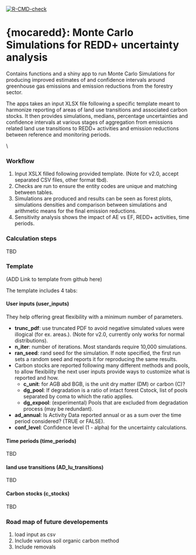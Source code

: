 <!-- badges: start -->
[![R-CMD-check](https://github.com/gaelso/mocaredd/actions/workflows/R-CMD-check.yaml/badge.svg)](https://github.com/gaelso/mocaredd/actions/workflows/R-CMD-check.yaml)
<!-- badges: end -->


# {mocaredd}:  Monte Carlo Simulations for REDD+ uncertainty analysis

Contains functions and a shiny app to run Monte Carlo Simulations for producing improved estimates of and confidence intervals around greenhouse gas emissions and emission reductions from the forestry sector.

The apps takes an input XLSX file following a specific template meant to harmonize reporting of areas of land use transitions and associated carbon stocks. It then provides simulations, medians, percentage uncertainties and confidence intervals at various stages of aggregation from emissions related land use transitions to REDD+ activities and emission reductions between reference and monitoring periods.

\  

### Workflow

1. Input XSLX filled following provided template. (Note for v2.0, accept separated CSV files, other format tbd).
1. Checks are run to ensure the entity codes are unique and matching between tables. 
1. Simulations are produced and results can be seen as forest plots, simulations densities and comparison between simulations and arithmetic means for the final emission reductions.
1. Sensitivity analysis shows the impact of AE vs EF, REDD+ activities, time periods.


### Calculation steps

TBD

### Template

(ADD Link to template from github here)

The template includes 4 tabs:

#### User inputs (user_inputs)
They help offering great flexibility with a minimum number of parameters.

- **trunc_pdf**: use truncated PDF to avoid negative simulated values were illogical (for ex. areas.). (Note for v2.0, currently only works for normal distributions).
- **n_iter**: number of iterations. Most standards require 10,000 simulations.
- **ran_seed**: rand seed for the simulation. If note specified, the first run sets a random seed and reports it for reproducing the same results. 
- Carbon stocks are reported following many different methods and pools, to allow flexibility the next user inputs provide ways to customize what is reported and how. 
    - **c_unit**: for AGB abd BGB, is the unit dry matter (DM) or carbon (C)?
    - **dg_pool**: If degradation is a ratio of intact forest Cstock, list of pools separated by coma to which the ratio applies.
    - **dg_expool**: (experimental) Pools that are excluded from degradation process (may be redundant).
- **ad_annual**: Is Activity Data reported annual or as a sum over the time period considered? (TRUE or FALSE).
- **conf_level**: Confidence level (1 - alpha) for the uncertainty calculations.

#### Time periods (time_periods)

TBD

#### land use transitions (AD_lu_transitions)

TBD

#### Carbon stocks (c_stocks)

TBD


### Road map of future developements

1. load input as csv 
1. Include various soil organic carbon method
1. Include removals

